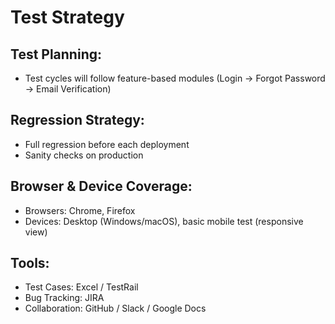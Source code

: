 # Test Strategy

## Test Planning:
- Test cycles will follow feature-based modules (Login → Forgot Password → Email Verification)

## Regression Strategy:
- Full regression before each deployment
- Sanity checks on production

## Browser & Device Coverage:
- Browsers: Chrome, Firefox
- Devices: Desktop (Windows/macOS), basic mobile test (responsive view)

## Tools:
- Test Cases: Excel / TestRail
- Bug Tracking: JIRA
- Collaboration: GitHub / Slack / Google Docs
